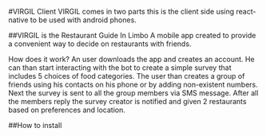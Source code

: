 #VIRGIL Client
VIRGIL comes in two parts this is the client side using react-native to be used with android phones.

##VIRGIL is the Restaurant Guide In Limbo
A mobile app created to provide a convenient way to decide on restaurants with friends.  

How does it work?
An user downloads the app and creates an account.  He can than start interacting with the bot to create a simple survey that includes 5 choices of food categories.  The user than creates a group of friends using his contacts on his phone or by adding non-existent numbers. Next the survey is sent to all the group members via SMS message.  After all the members reply the survey creator is notified and given 2 restaurants based on preferences and location.

##How to install
